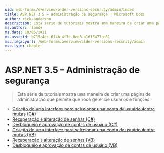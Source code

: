 ```yaml
---
uid: web-forms/overview/older-versions-security/admin/index
title: ASP.NET 3.5 – administração de segurança | Microsoft Docs
author: rick-anderson
description: Esta série de tutoriais mostra uma maneira de criar uma página de administração que permite que você gerencie usuários e funções.
ms.author: riande
ms.date: 10/05/2011
ms.assetid: b715c4ec-6f4b-4f7e-8ee3-b1613477ce61
msc.legacyurl: /web-forms/overview/older-versions-security/admin
msc.type: chapter
---
```

<a name="aspnet-35---security-administration"></a>ASP.NET 3.5 – Administração de segurança
====================
> Esta série de tutoriais mostra uma maneira de criar uma página de administração que permite que você gerencie usuários e funções.


- [Criação de uma interface para selecionar uma conta de usuário dentre muitas (C#)](building-an-interface-to-select-one-user-account-from-many-cs.md)
- [Recuperação e alteração de senhas (C#)](recovering-and-changing-passwords-cs.md)
- [Desbloqueio e aprovação de contas de usuário (C#)](unlocking-and-approving-user-accounts-cs.md)
- [Criação de uma interface para selecionar uma conta de usuário dentre muitas (VB)](building-an-interface-to-select-one-user-account-from-many-vb.md)
- [Recuperação e alteração de senhas (VB)](recovering-and-changing-passwords-vb.md)
- [Desbloqueio e aprovação de contas de usuário (VB)](unlocking-and-approving-user-accounts-vb.md)
